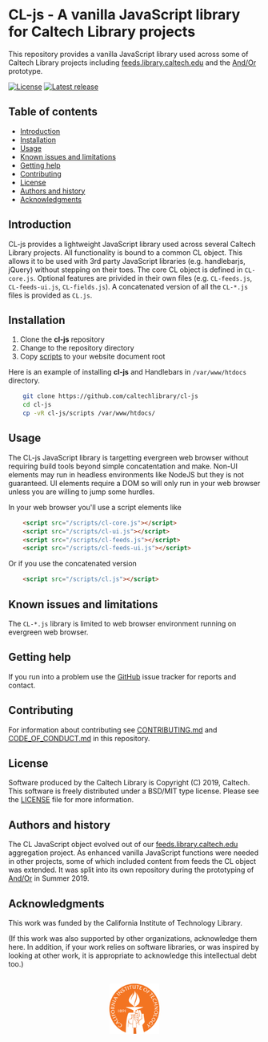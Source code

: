 CL-js - A vanilla JavaScript library for Caltech Library projects
=====================================================

This repository provides a vanilla JavaScript library 
used across some of Caltech Library projects including 
[feeds.library.caltech.edu](https://feeds.library.caltech.edu)
and the [And/Or](https://github.com/caltechlibrary/andor) prototype.

[![License](https://img.shields.io/badge/License-BSD%203--Clause-blue.svg?style=flat-square)](https://choosealicense.com/licenses/bsd-3-clause)
[![Latest release](https://img.shields.io/badge/Latest_release-0.1.2-b44e88.svg?style=flat-square)](http://shields.io)


Table of contents
-----------------

* [Introduction](#introduction)
* [Installation](#installation)
* [Usage](#usage)
* [Known issues and limitations](#known-issues-and-limitations)
* [Getting help](#getting-help)
* [Contributing](#contributing)
* [License](#license)
* [Authors and history](#authors-and-history)
* [Acknowledgments](#authors-and-acknowledgments)


Introduction
------------

CL-js provides a lightweight JavaScript library used across several
Caltech Library projects. All functionality is bound to a common CL
object.  This allows it to be used with 3rd party JavaScript 
libraries (e.g. handlebarjs, jQuery) without stepping on their toes.
The core CL object is defined in `CL-core.js`. Optional features
are privided in their own files (e.g. `CL-feeds.js`, 
`CL-feeds-ui.js`, `CL-fields.js`). A concatenated version of all
the `CL-*.js` files is provided as `CL.js`.

Installation
------------

1. Clone the **cl-js** repository
2. Change to the repository directory
3. Copy [scripts](scripts/) to your website document root

Here is an example of installing **cl-js** and 
Handlebars in `/var/www/htdocs` directory.

```bash
    git clone https://github.com/caltechlibrary/cl-js
    cd cl-js
    cp -vR cl-js/scripts /var/www/htdocs/
```

Usage
-----

The CL-js JavaScript library is targetting evergreen web browser
without requiring build tools beyond simple concatentation and make.
Non-UI elements may run in headless environments like NodeJS
but they is not guaranteed. UI elements require a DOM so will only
run in your web browser unless you are willing to jump some
hurdles.

In your web browser you'll use a script elements like

```html
    <script src="/scripts/cl-core.js"></script>
    <script src="/scripts/cl-ui.js"></script>
    <script src="/scripts/cl-feeds.js"></script>
    <script src="/scripts/cl-feeds-ui.js"></script>
```

Or if you use the concatenated version

```html
    <script src="/scripts/cl.js"></script>
```


Known issues and limitations
----------------------------

The `CL-*.js` library is limited to web browser environment 
running on evergreen web browser. 


Getting help
------------

If you run into a problem use the [GitHub](https://github.com/caltechlibrary/cl-js/issues) issue tracker for
reports and contact.


Contributing
------------

For information about contributing see [CONTRIBUTING.md](contributing.html)
and [CODE_OF_CONDUCT.md](code-of-conduct.html) in this repository.


License
-------

Software produced by the Caltech Library is Copyright (C) 2019, Caltech.  This software is freely distributed under a BSD/MIT type license.  Please see the [LICENSE](LICENSE) file for more information.


Authors and history
---------------------------

The CL JavaScript object evolved out of our [feeds.library.caltech.edu](https://feeds.library.caltech.edu) aggregation project. As enhanced vanilla 
JavaScript functions were needed in other projects, some of which
included content from feeds the CL object was extended. It was split
into its own repository during the prototyping of [And/Or](https://github.com/caltechlibrary/andor) in Summer 2019.


Acknowledgments
---------------

This work was funded by the California Institute of Technology Library.

(If this work was also supported by other organizations, acknowledge them here.  In addition, if your work relies on software libraries, or was inspired by looking at other work, it is appropriate to acknowledge this intellectual debt too.)

<div align="center">
  <br>
  <a href="https://www.caltech.edu">
    <img width="100" height="100" src="/assets/caltech-round.svg">
  </a>
</div>
